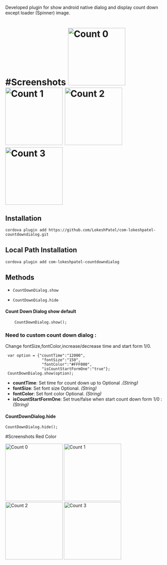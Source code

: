 
 Developed plugin for show android native dialog and display count down except loader (Spinner) image.
 
#Screenshots
<img src="https://dl.dropboxusercontent.com/s/dsyxioyr0znul7u/greenImage0.png?dl=0" alt="Count 0" width="180">
<img src="https://dl.dropboxusercontent.com/s/hi7dd67fritlovl/greenImage1.png?dl=0" alt="Count 1" width="180">
<img src="https://dl.dropboxusercontent.com/s/8y65sbasfcy9xf9/greenImage2.png?dl=0" alt="Count 2" width="180">
<img src="https://dl.dropboxusercontent.com/s/kljsbhdu38spy81/greenImage3.png?dl=0" alt="Count 3" width="180">
=============

## Installation

```
cordova plugin add https://github.com/LokeshPatel/com-lokeshpatel-countdowndialog.git

```

## Local Path Installation

```
cordova plugin add com-lokeshpatel-countdowndialog

```
## Methods
- `CountDownDialog.show`

- `CountDownDialog.hide`

#### Count Down Dialog show default
 ```
     CountDownDialog.show();
```
### Need to custom count down dialog :
  Change fontSize,fontColor,increase/decrease time and start form 1/0.
```
 var option = {"countTime":"12000",
                "fontSize":"150",
                "fontColor":"#FFF000",
                "isCountStartFormOne":"true"};
 CountDownDialog.show(option);

```
- __countTime__: Set time for count down up to  Optional ._(String)_
- __fontSize__: Set font size Optional. _(String)_
- __fontColor__: Set font color Optional. _(String)_
- __isCountStartFormOne__: Set true/false when start count down form 1/0 : _(String)_

#### CountDownDialog.hide

    CountDownDialog.hide();
    

#Screenshots Red Color

<img src="https://dl.dropboxusercontent.com/s/6z12p5z2bpctvks/redImage1.png?dl=0" alt="Count 0" width="180">
<img src="https://dl.dropboxusercontent.com/s/vvpaqcuu7uh0qwc/redImage2.png?dl=0" alt="Count 1" width="180">
<img src="https://dl.dropboxusercontent.com/s/pq4pk56gr3g2mcw/redImage3.png?dl=0" alt="Count 2" width="180">
<img src="https://dl.dropboxusercontent.com/s/2rytz6iatxysrzq/redImage4.png?dl=0" alt="Count 3" width="180">
